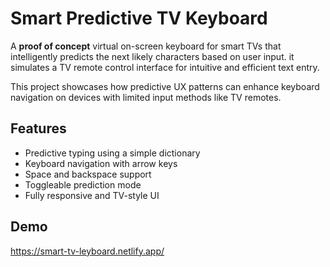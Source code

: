 # Smart Predictive TV Keyboard

A **proof of concept** virtual on-screen keyboard for smart TVs that intelligently predicts the next likely characters based on user input. it simulates a TV remote control interface for intuitive and efficient text entry.

This project showcases how predictive UX patterns can enhance keyboard navigation on devices with limited input methods like TV remotes.

## Features

- Predictive typing using a simple dictionary
- Keyboard navigation with arrow keys
- Space and backspace support
- Toggleable prediction mode
- Fully responsive and TV-style UI

## Demo

https://smart-tv-leyboard.netlify.app/
